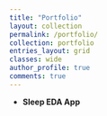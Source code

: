```yaml
---
title: "Portfolio"
layout: collection
permalink: /portfolio/
collection: portfolio
entries_layout: grid
classes: wide
author_profile: true
comments: true
---
```


<ul>

<li><strong>Sleep EDA App</strong> <a href="https://murtagghh.shinyapps.io/sleep_app/"><i class="fas fa-link"></i></a></li>

</ul>